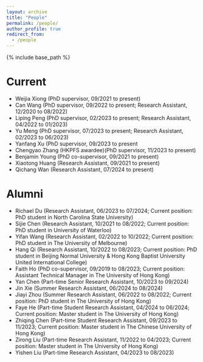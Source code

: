 ```yaml
---
layout: archive
title: "People"
permalink: /people/
author_profile: true
redirect_from:
  - /people
---
```


{% include base_path %}

Current
======
* Weijia Xiong (PhD supervisor, 09/2021 to present)
* Can Wang (PhD supervisor, 09/2022 to present; Research Assistant, 12/2020 to 08/2022)
* Liping Peng (PhD supervisor, 02/2023 to present; Research Assistant, 04/2022 to 01/2023)
* Yu Meng (PhD supervisor, 07/2023 to present; Research Assistant, 02/2023 to 06/2023)
* Yanfang Xu (PhD supervisor, 09/2023 to present
* Chengyao Zhang (HKPFS awardee)(PhD supervisor, 11/2023 to present)
* Benjamin Young (PhD co-supervisor, 09/2021 to present)
* Xiaotong Huang (Research Assistant, 09/2021 to present)
* Qichang Wan (Research Assistant, 07/2024 to present)
  
Alumni
======
* Richael Du (Research Assistant, 06/2023 to 07/2024; Current position: PhD student in North Carolina State University)
* Sijie Chen (Research Assistant, 10/2021 to 08/2022; Current position: PhD student in University of Waterloo)
* Yifan Wang (Research Assistant, 02/2022 to 10/2022; Current position: PhD student in The University of Melbourne)
* Hang Qi (Research Assistant, 10/2022 to 08/2023; Current position: PhD student in Beijing Normal University & Hong Kong Baptist University United International College)
* Faith Ho (PhD co-supervisor, 09/2019 to 08/2023; Current position: Assistant Technical Manager in The University of Hong Kong)
* Yan Chen (Part-time Senior Research Assistant, 10/2023 to 09/2024)
* Jin Xie (Summer Research Assistant, 06/2024 to 08/2024)
* Jiayi Zhou (Summer Research Assistant, 06/2022 to 08/2022; Current position: PhD student in The University of Hong Kong)
* Faye He (Part-time Student Research Assistant, 04/2024 to 06/2024; Current position: Master student in The University of Hong Kong)
* Zhiqing Chen (Part-time Student Research Assistant, 09/2023 to 11/2023; Current position: Master student in The Chinese University of Hong Kong)
* Zirong Liu (Part-time Research Assistant, 11/2022 to 04/2023; Current position: Master student in The University of Hong Kong)  
* Yishen Liu (Part-time Research Assistant, 04/2023 to 08/2023)
